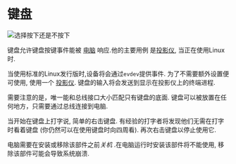# 键盘
![选择按下还是不按下](block:oc2:keyboard)

键盘允许键盘按键事件能被 [电脑](computer.md) 响应.他的主要用例 是[投影仪](projector.md), 当正在使用Linux时.

当使用标准的Linux发行版时,设备将会通过`evdev`提供事件. 为了不需要额外设置便可使用, 使用一个 [投影仪](projector.md). 键盘的输入将会发送到显示在投影仪上的终端进程.

需要注意的是，唯一能和总线接口大小匹配只有键盘的底面. 键盘可以被放置在任何地方，只需要通过总线连接到电脑.

当开始在键盘上打字说, 简单的右击键盘. 有经验的打字者将发现他们无需在打字时看着键盘 (你仍然可以在使用键盘时向四周看). 再次右击键盘以停止使用它.

电脑需要在安装或移除该部件之前*关机* .在电脑运行时安装该部件将不能使用, 移除该部件可能会导致系统崩溃.
